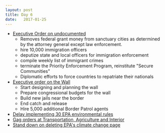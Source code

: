 ```yaml
---
layout: post
title: Day 6
date:   2017-01-25
---
```


* [Executive Order on undocumented](http://www.reuters.com/article/us-usa-trump-comey-idUSKBN1581WM)
  * Removes federal grant money from sanctuary cities as determined by the attorney general except law enforcement.
  * hire 10,000 immigration officers
  * deputize state and local officers for immigration enforcement
  * compile weekly list of immigrant crimes
  * terminate the Priority Enforcement Program, reinstitute "Secure Communities"
  * Diplomatic efforts to force countries to repatriate their nationals
* [Executive order on the Wall](https://www.whitehouse.gov/the-press-office/2017/01/25/executive-order-border-security-and-immigration-enforcement-improvements)  
  * Start designing and planning the wall
  * Prepare congressional budgets for the wall
  * Build new jails near the border
  * End catch and release
  * Hire 5,000 additional Border Patrol agents
* [Delay implementing 30 EPA environmental rules](https://www.bostonglobe.com/news/politics/2017/01/24/trump-bans-epa-employees-from-updating-public-via-press-social-media/Anr90pkwhavC2kzK8pwsyK/story.html) 
* [Gag orders at Transportation, Agriculture and Interior](https://www.bostonglobe.com/news/politics/2017/01/24/trump-bans-epa-employees-from-updating-public-via-press-social-media/Anr90pkwhavC2kzK8pwsyK/story.html)
* [Stand down on deleting EPA's climate change page](https://insideepa.com/daily-news/trump-epa-stand-down-now-website-climate-data-removal-plans)
